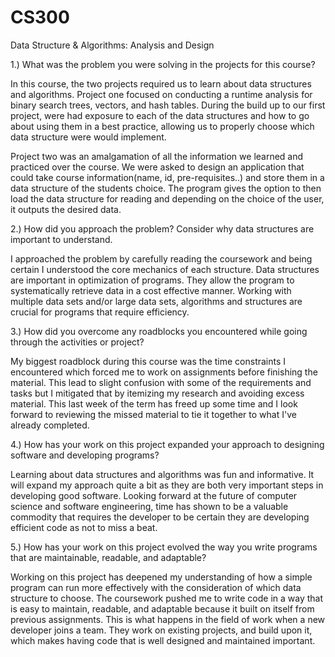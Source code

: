 # CS300
Data Structure &amp; Algorithms: Analysis and Design

1.) What was the problem you were solving in the projects for this course?

In this course, the two projects required us to learn about data structures and algorithms. Project one focused on conducting a runtime analysis for binary search trees, vectors, and hash tables. During the build up to our first project, were had exposure to each of the data structures and how to go about using them in a best practice, allowing us to properly choose which data structure were would implement. 

Project two was an amalgamation of all the information we learned and practiced over the course. We were asked to design an application that could take course information(name, id, pre-requisites..) and store them in a data structure of the students choice. The program gives the option to then  load the data structure for reading and depending on the choice of the user, it outputs the desired data.

2.) How did you approach the problem? Consider why data structures are important to understand.

I approached the problem by carefully reading the coursework and being certain I understood the core mechanics of each structure. Data structures are important in optimization of programs. They allow the program to systematically retrieve data in a cost effective manner. Working with multiple data sets and/or large data sets, algorithms and structures are crucial for programs that require efficiency. 

3.) How did you overcome any roadblocks you encountered while going through the activities or project?

My biggest roadblock during this course was the time constraints I encountered which forced me to work on assignments before finishing the material. This lead to slight confusion with some of the requirements and tasks but I mitigated that by itemizing my research and avoiding excess material. This last week of the term has freed up some time and I look forward to reviewing the missed material to tie it together to what I've already completed. 

4.) How has your work on this project expanded your approach to designing software and developing programs?

Learning about data structures and algorithms was fun and informative. It will expand my approach quite a bit as they are both very important steps in developing good software. Looking forward at the future of computer science and software engineering, time has shown to be a valuable commodity that requires the developer to be certain they are developing efficient code as not to miss a beat. 

5.) How has your work on this project evolved the way you write programs that are maintainable, readable, and adaptable?

Working on this project has deepened my understanding of how a simple program can run more effectively with the consideration of which data structure to choose. The coursework pushed me to write code in a way that is easy to maintain, readable, and adaptable because it built on itself from previous assignments. This is what happens in the field of work when a new developer joins a team. They work on existing projects, and build upon it, which makes having code that is well designed and maintained important. 
